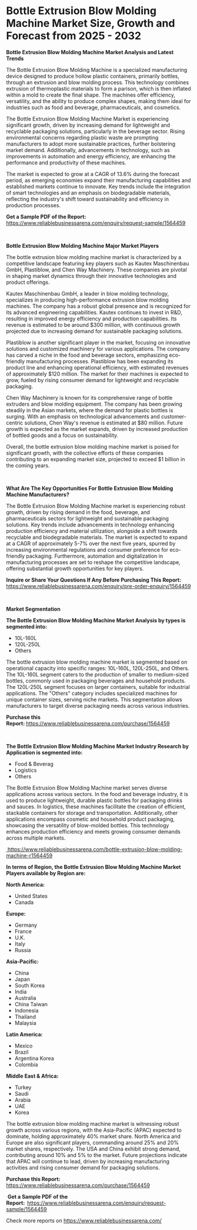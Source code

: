 <p><h1>Bottle Extrusion Blow Molding Machine Market Size, Growth and Forecast from 2025 - 2032</h1></p><p><strong>Bottle Extrusion Blow Molding Machine Market Analysis and Latest Trends</strong></p>
<p><p>The Bottle Extrusion Blow Molding Machine is a specialized manufacturing device designed to produce hollow plastic containers, primarily bottles, through an extrusion and blow molding process. This technology combines extrusion of thermoplastic materials to form a parison, which is then inflated within a mold to create the final shape. The machines offer efficiency, versatility, and the ability to produce complex shapes, making them ideal for industries such as food and beverage, pharmaceuticals, and cosmetics.</p><p>The Bottle Extrusion Blow Molding Machine Market is experiencing significant growth, driven by increasing demand for lightweight and recyclable packaging solutions, particularly in the beverage sector. Rising environmental concerns regarding plastic waste are prompting manufacturers to adopt more sustainable practices, further bolstering market demand. Additionally, advancements in technology, such as improvements in automation and energy efficiency, are enhancing the performance and productivity of these machines.</p><p>The market is expected to grow at a CAGR of 13.6% during the forecast period, as emerging economies expand their manufacturing capabilities and established markets continue to innovate. Key trends include the integration of smart technologies and an emphasis on biodegradable materials, reflecting the industry's shift toward sustainability and efficiency in production processes.</p></p>
<p><strong>Get a Sample PDF of the Report:&nbsp;</strong> <a href="https://www.reliablebusinessarena.com/enquiry/request-sample/1564459?utm_campaign=2225&utm_medium=2&utm_source=Github&utm_content=ia&utm_term=16022025&utm_id=bottle-extrusion-blow-molding-machine">https://www.reliablebusinessarena.com/enquiry/request-sample/1564459</a></p>
<p>&nbsp;</p>
<p><strong>Bottle Extrusion Blow Molding Machine Major Market Players</strong></p>
<p><p>The bottle extrusion blow molding machine market is characterized by a competitive landscape featuring key players such as Kautex Maschinenbau GmbH, Plastiblow, and Chen Way Machinery. These companies are pivotal in shaping market dynamics through their innovative technologies and product offerings.</p><p>Kautex Maschinenbau GmbH, a leader in blow molding technology, specializes in producing high-performance extrusion blow molding machines. The company has a robust global presence and is recognized for its advanced engineering capabilities. Kautex continues to invest in R&D, resulting in improved energy efficiency and production capabilities. Its revenue is estimated to be around $300 million, with continuous growth projected due to increasing demand for sustainable packaging solutions.</p><p>Plastiblow is another significant player in the market, focusing on innovative solutions and customized machinery for various applications. The company has carved a niche in the food and beverage sectors, emphasizing eco-friendly manufacturing processes. Plastiblow has been expanding its product line and enhancing operational efficiency, with estimated revenues of approximately $120 million. The market for their machines is expected to grow, fueled by rising consumer demand for lightweight and recyclable packaging.</p><p>Chen Way Machinery is known for its comprehensive range of bottle extruders and blow molding equipment. The company has been growing steadily in the Asian markets, where the demand for plastic bottles is surging. With an emphasis on technological advancements and customer-centric solutions, Chen Way's revenue is estimated at $80 million. Future growth is expected as the market expands, driven by increased production of bottled goods and a focus on sustainability.</p><p>Overall, the bottle extrusion blow molding machine market is poised for significant growth, with the collective efforts of these companies contributing to an expanding market size, projected to exceed $1 billion in the coming years.</p></p>
<p>&nbsp;</p>
<p><strong>What Are The Key Opportunities For Bottle Extrusion Blow Molding Machine Manufacturers?</strong></p>
<p><p>The Bottle Extrusion Blow Molding Machine market is experiencing robust growth, driven by rising demand in the food, beverage, and pharmaceuticals sectors for lightweight and sustainable packaging solutions. Key trends include advancements in technology enhancing production efficiency and material utilization, alongside a shift towards recyclable and biodegradable materials. The market is expected to expand at a CAGR of approximately 5-7% over the next five years, spurred by increasing environmental regulations and consumer preference for eco-friendly packaging. Furthermore, automation and digitalization in manufacturing processes are set to reshape the competitive landscape, offering substantial growth opportunities for key players.</p></p>
<p><strong>Inquire or Share Your Questions If Any Before Purchasing This Report:</strong> <a href="https://www.reliablebusinessarena.com/enquiry/pre-order-enquiry/1564459?utm_campaign=2225&utm_medium=2&utm_source=Github&utm_content=ia&utm_term=16022025&utm_id=bottle-extrusion-blow-molding-machine">https://www.reliablebusinessarena.com/enquiry/pre-order-enquiry/1564459</a></p>
<p>&nbsp;</p>
<p><strong>Market Segmentation</strong></p>
<p><strong>The Bottle Extrusion Blow Molding Machine Market Analysis by types is segmented into:</strong></p>
<p><ul><li>10L-160L</li><li>120L-250L</li><li>Others</li></ul></p>
<p><p>The bottle extrusion blow molding machine market is segmented based on operational capacity into specific ranges: 10L-160L, 120L-250L, and Others. The 10L-160L segment caters to the production of smaller to medium-sized bottles, commonly used in packaging beverages and household products. The 120L-250L segment focuses on larger containers, suitable for industrial applications. The "Others" category includes specialized machines for unique container sizes, serving niche markets. This segmentation allows manufacturers to target diverse packaging needs across various industries.</p></p>
<p><strong>Purchase this Report:&nbsp;</strong><a href="https://www.reliablebusinessarena.com/purchase/1564459?utm_campaign=2225&utm_medium=2&utm_source=Github&utm_content=ia&utm_term=16022025&utm_id=bottle-extrusion-blow-molding-machine">https://www.reliablebusinessarena.com/purchase/1564459</a></p>
<p>&nbsp;</p>
<p><strong>The Bottle Extrusion Blow Molding Machine Market Industry Research by Application is segmented into:</strong></p>
<p><ul><li>Food & Beverag</li><li>Logistics</li><li>Others</li></ul></p>
<p><p>The Bottle Extrusion Blow Molding Machine market serves diverse applications across various sectors. In the food and beverage industry, it is used to produce lightweight, durable plastic bottles for packaging drinks and sauces. In logistics, these machines facilitate the creation of efficient, stackable containers for storage and transportation. Additionally, other applications encompass cosmetic and household product packaging, showcasing the versatility of blow-molded bottles. This technology enhances production efficiency and meets growing consumer demands across multiple markets.</p></p>
<p><a href="https://www.reliablebusinessarena.com/bottle-extrusion-blow-molding-machine-r1564459?utm_campaign=2225&utm_medium=2&utm_source=Github&utm_content=ia&utm_term=16022025&utm_id=bottle-extrusion-blow-molding-machine">&nbsp;https://www.reliablebusinessarena.com/bottle-extrusion-blow-molding-machine-r1564459</a></p>
<p><strong>In terms of Region, the Bottle Extrusion Blow Molding Machine Market Players available by Region are:</strong></p>
<p>
    <p> <strong> North America: </strong>
        <ul>
            <li>United States</li>
            <li>Canada</li>
        </ul>
        </p> 
    <p> <strong> Europe: </strong>
        <ul>
            <li>Germany</li>
            <li>France</li>
            <li>U.K.</li>
            <li>Italy</li>
            <li>Russia</li>
        </ul>
        </p> 
    <p> <strong> Asia-Pacific: </strong>
        <ul>
            <li>China</li>
            <li>Japan</li>
            <li>South Korea</li>
            <li>India</li>
            <li>Australia</li>
            <li>China Taiwan</li>
            <li>Indonesia</li>
            <li>Thailand</li>
            <li>Malaysia</li>
        </ul>
        </p> 
    <p> <strong> Latin America: </strong>
        <ul>
            <li>Mexico</li>
            <li>Brazil</li>
            <li>Argentina Korea</li>
            <li>Colombia</li>
        </ul>
        </p> 
    <p> <strong> Middle East & Africa: </strong>
        <ul>
            <li>Turkey</li>
            <li>Saudi</li>
            <li>Arabia</li>
            <li>UAE</li>
            <li>Korea</li>
        </ul>
    </p>
    </p>
<p><p>The bottle extrusion blow molding machine market is witnessing robust growth across various regions, with the Asia-Pacific (APAC) expected to dominate, holding approximately 40% market share. North America and Europe are also significant players, commanding around 25% and 20% market shares, respectively. The USA and China exhibit strong demand, contributing around 10% and 5% to the market. Future projections indicate that APAC will continue to lead, driven by increasing manufacturing activities and rising consumer demand for packaging solutions.</p></p>
<p><strong>Purchase this Report: </strong><a href="https://www.reliablebusinessarena.com/purchase/1564459?utm_campaign=2225&utm_medium=2&utm_source=Github&utm_content=ia&utm_term=16022025&utm_id=bottle-extrusion-blow-molding-machine">https://www.reliablebusinessarena.com/purchase/1564459</a></p>
<p>&nbsp;<strong>Get a Sample PDF of the Report:&nbsp;&nbsp;</strong><a href="https://www.reliablebusinessarena.com/enquiry/request-sample/1564459?utm_campaign=2225&utm_medium=2&utm_source=Github&utm_content=ia&utm_term=16022025&utm_id=bottle-extrusion-blow-molding-machine">https://www.reliablebusinessarena.com/enquiry/request-sample/1564459</a></p>
<p><strong></strong></p>
<p>Check more reports on <a href="https://www.reliablebusinessarena.com/?utm_campaign=2225&utm_medium=2&utm_source=Github&utm_content=ia&utm_term=16022025&utm_id=bottle-extrusion-blow-molding-machine">https://www.reliablebusinessarena.com/</a></p>